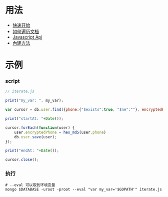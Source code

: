 # 用法

+ [快速开始](https://docs.mongodb.com/manual/reference/mongo-shell/#basic-shell-javascript-operations)
+ [如何遍历文档](https://docs.mongodb.com/manual/tutorial/iterate-a-cursor/index.html)
+ [Javascript Api](https://docs.mongodb.com/manual/reference/method/)
+ [內建方法](https://docs.mongodb.com/manual/reference/method/js-native/)

# 示例

### script

```js
// iterate.js

print("my_var: ", my_var);

var cursor = db.user.find({phone:{"$exists":true, "$ne":""}, encryptedPhone:{"$exists":false}}).noCursorTimeout();

print("startAt: "+Date());

cursor.forEach(function(user) {
    user.encryptedPhone = hex_md5(user.phone)
    db.user.save(user);
});

print("endAt: "+Date());

cursor.close();
```

### 执行

```
# --eval 可以取到环境变量
mongo $DATABASE -uroot -proot --eval "var my_var='$GOPATH'" iterate.js
```
